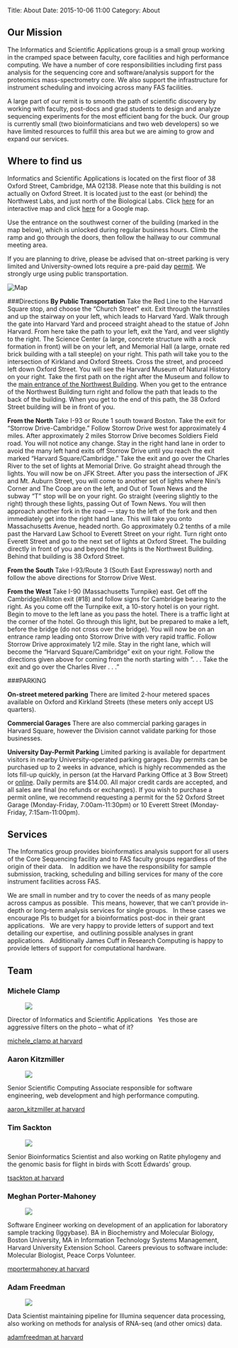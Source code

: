 Title: About
Date: 2015-10-06 11:00
Category: About
 
## Our Mission
The Informatics and Scientific Applications group is a small group working in the cramped space between faculty, core facilities and high performance computing.   We have a number of core responsibilities including first pass analysis for the sequencing core and software/analysis support for the proteomics mass-spectrometry core.     We also support the infrastructure for instrument scheduling and invoicing across many FAS facilities.

A large part of our remit is to smooth the path of scientific discovery by working with faculty, post-docs and grad students to design and analyze sequencing experiments for the most efficient bang for the buck.  Our group is currently small (two bioinformaticians and two web developers) so we have limited resources to fulfill this area but we are aiming to grow and expand our services.

## Where to find us
Informatics and Scientific Applications is located on the first floor of 38 Oxford Street, Cambridge, MA 02138. Please note that this building is not actually on Oxford Street. It is located just to the east (or behind) the Northwest Labs, and just north of the Biological Labs. Click [here](http://map.harvard.edu/?ctrx=760110&amp;ctry=2963613&amp;level=8&amp;layers=Campus%20Base%20and%20Buildings,Map%20Text&amp;bld=04350) for an interactive map and click [here](https://maps.google.com/maps?q=38+Oxford+St,+Cambridge,+MA&amp;hl=en&amp;ll=42.379391,-71.113311&amp;spn=0.006221,0.011297&amp;sll=42.37839,-71.114729&amp;sspn=0.099544,0.180759&amp;oq=38+&amp;hnear=38+Oxford+St,+Cambridge,+Massachusetts+02138&amp;t=m&amp;z=17) for a Google map.

Use the entrance on the southwest corner of the building (marked in the map below), which is unlocked during regular business hours. Climb the ramp and go through the doors, then follow the hallway to our communal meeting area.

If you are planning to drive, please be advised that on-street parking is very limited and University-owned lots require a pre-paid day [permit](https://www2.uos.harvard.edu/cgi-bin/permit/purchase.pl). We strongly urge using public transportation.

![Map](/images/map.jpg)

###Directions
**By Public Transportation**
Take the Red Line to the Harvard Square stop, and choose the “Church Street” exit. Exit through the turnstiles and up the stairway on your left, which leads to Harvard Yard. Walk through the gate into Harvard Yard and proceed straight ahead to the statue of John Harvard. From here take the path to your left, exit the Yard, and veer slightly to the right. The Science Center (a large, concrete structure with a rock formation in front) will be on your left, and Memorial Hall (a large, ornate red brick building with a tall steeple) on your right. This path will take you to the intersection of Kirkland and Oxford Streets. Cross the street, and proceed left down Oxford Street. You will see the Harvard Museum of Natural History on your right. Take the first path on the right after the Museum and follow to the [main entrance of the Northwest Building](http://rc.fas.harvard.edu/wp-content/uploads/2011/09/Northwest-Building.jpg). When you get to the entrance of the Northwest Building turn right and follow the path that leads to the back of the building. When you get to the end of this path, the 38 Oxford Street building will be in front of you.

**From the North**
Take I-93 or Route 1 south toward Boston. Take the exit for “Storrow Drive-Cambridge.” Follow Storrow Drive west for approximately 4 miles. After approximately 2 miles Storrow Drive becomes Soldiers Field road. You will not notice any change. Stay in the right hand lane in order to avoid the many left hand exits off Storrow Drive until you reach the exit marked “Harvard Square/Cambridge.” Take the exit and go over the Charles River to the set of lights at Memorial Drive. Go straight ahead through the lights. You will now be on JFK Street. After you pass the intersection of JFK and Mt. Auburn Street, you will come to another set of lights where Nini’s Corner and The Coop are on the left, and Out of Town News and the subway “T” stop will be on your right. Go straight (veering slightly to the right) through these lights, passing Out of Town News. You will then approach another fork in the road — stay to the left of the fork and then immediately get into the right hand lane. This will take you onto Massachusetts Avenue, headed north. Go approximately 0.2 tenths of a mile past the Harvard Law School to Everett Street on your right. Turn right onto Everett Street and go to the next set of lights at Oxford Street. The building directly in front of you and beyond the lights is the Northwest Building. Behind that building is 38 Oxford Street.

**From the South**
Take I-93/Route 3 (South East Expressway) north and follow the above directions for Storrow Drive West.

**From the West**
Take I-90 (Massachusetts Turnpike) east. Get off the Cambridge/Allston exit (#18) and follow signs for Cambridge bearing to the right. As you come off the Turnpike exit, a 10-story hotel is on your right. Begin to move to the left lane as you pass the hotel. There is a traffic light at the corner of the hotel. Go through this light, but be prepared to make a left, before the bridge (do not cross over the bridge). You will now be on an entrance ramp leading onto Storrow Drive with very rapid traffic. Follow Storrow Drive approximately 1/2 mile. Stay in the right lane, which will become the “Harvard Square/Cambridge” exit on your right. Follow the directions given above for coming from the north starting with “. . . Take the exit and go over the Charles River . . .”

###PARKING

**On-street metered parking**
There are limited 2-hour metered spaces available on Oxford and Kirkland Streets (these meters only accept US quarters).

**Commercial Garages**
There are also commercial parking garages in Harvard Square, however the Division cannot validate parking for those businesses.

**University Day-Permit Parking**
Limited parking is available for department visitors in nearby University-operated parking garages. Day permits can be purchased up to 2 weeks in advance, which is highly recommended as the lots fill-up quickly, in person (at the Harvard Parking Office at 3 Bow Street) or [online](https://www2.uos.harvard.edu/cgi-bin/permit/purchase.pl). Daily permits are $14.00. All major credit cards are accepted, and all sales are final (no refunds or exchanges). If you wish to purchase a permit online, we recommend requesting a permit for the 52 Oxford Street Garage (Monday-Friday, 7:00am-11:30pm) or 10 Everett Street (Monday-Friday, 7:15am-11:00pm).

## Services

The Informatics group provides bioinformatics analysis support for all users of the Core Sequencing facility and to FAS faculty groups regardless of the origin of their data.    In addition we have the responsibility for sample submission, tracking, scheduling and billing services for many of the core instrument facilities across FAS.

We are small in number and try to cover the needs of as many people across campus as possible.  This means, however, that we can’t provide in-depth or long-term analysis services for single groups.   In these cases we encourage PIs to budget for a bioinformatics post-doc in their grant applications.   We are very happy to provide letters of support and text detailing our expertise,  and outlining possible analyses in grant applications.   Additionally James Cuff in Research Computing is happy to provide letters of support for computational hardware.


## Team

### Michele Clamp

<div>
	<div class="team-photo">
		<figure>
			<a class="img" href="/images/michele.jpg">
		    		<img class="img-responsive" src="/images/michele.jpg"></img>
			</a>
		    <figcaption></figcaption>
		</figure>
	</div>
	<div class="team-blurb">
		<p>
		Director of Informatics and Scientific Applications   Yes those are aggressive filters on the photo – what of it?
		</p>
		<p>
		 <a href="mailto:michele_clamp@harvard.edu">michele_clamp at harvard</a>
		</p>
	</div>
	<div style="clear: both;"></div>
</div>

### Aaron Kitzmiller
<div>
      <div class="team-photo">
                <figure>
                        <a class="img" href="/images/aaron.jpg">
                                <img class="img-responsive" src="/images/aaron.jpg"></img>
                        </a>
                    <figcaption></figcaption>
                </figure>
        </div>
        <div class="team-blurb">
                <p>
                Senior Scientific Computing Associate responsible for software engineering, web development and high performance computing.
                </p>
                <p>
                 <a href="mailto:aaron_kitzmiller@harvard.edu">aaron_kitzmiller at harvard</a>
                </p>
        </div>
        <div style="clear: both;"></div>
</div>

### Tim Sackton
<div>
	<div class="team-photo">
		<figure>
			<a class="img" href="/images/tim.jpg">
		    		<img class="img-responsive" src="/images/tim.jpg"></img>
			</a>
		    <figcaption></figcaption>
		</figure>
	</div>
	<div class="team-blurb">
		<p>
		Senior Bioinformatics Scientist and also working on Ratite phylogeny and the genomic basis for flight in birds with Scott Edwards' group.
		</p>
		<p>
		<a href="mailto:tsackton@oeb.harvard.edu">tsackton at harvard</a>
		</p>
	</div>
	<div style="clear: both;"></div>
</div>

### Meghan Porter-Mahoney
<div>
        <div class="team-photo">
                <figure>
                        <a class="img" href="/images/meghan.png">
                          <img class="img-responsive" src="/images/meghan.png"></img>
                        </a>
                    <figcaption></figcaption>
                </figure>
        </div>
        <div class="team-blurb">
                <p>
                Software Engineer working on development of an application for laboratory sample tracking (Iggybase). BA in Biochemistry and Molecular Biology, Boston University, MA in Information Technology Systems Management, Harvard University Extension School. Careers previous to software include: Molecular Biologist, Peace Corps Volunteer.
                </p>
                <p>
                <a href="mailto:mportermahoney@g.harvard.edu">mportermahoney at harvard</a>
                </p>
        </div>
        <div style="clear:both;"></div>
</div>

### Adam Freedman
<div>
        <div class="team-photo">
                <figure>
                        <a class="img" href="/images/adam_freedman.png">
                          <img class="img-responsive" src="/images/adam_freedman.png"></img>
                        </a>
                    <figcaption></figcaption>
                </figure>
        </div>
        <div class="team-blurb">
                <p>
                Data Scientist maintaining pipeline for Illumina sequencer data processing, also working on methods for analysis of RNA-seq (and other omics) data.</p>
                <p>
                <a href="mailto:adamfreedman@fas.harvard.edu">adamfreedman at harvard</a>
                </p>
        </div>
        <div style="clear:both;"></div>
</div>
